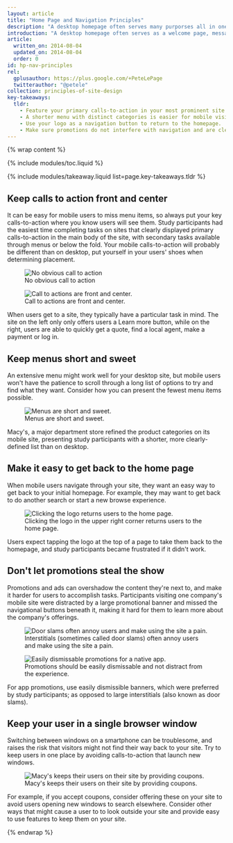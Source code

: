 ```yaml
---
layout: article
title: "Home Page and Navigation Principles"
description: "A desktop homepage often serves many purporses all in one, but the mobile homepage should focus on connecting users to the content they’re looking for."
introduction: "A desktop homepage often serves as a welcome page, messaging center and promotional space all in one, but the mobile homepage should focus on connecting users to the content they’re looking for. In this section, we explore the principles for building a mobile homepage that gets users what they need, fast."
article:
  written_on: 2014-08-04
  updated_on: 2014-08-04
  order: 0
id: hp-nav-principles
rel:
  gplusauthor: https://plus.google.com/+PeteLePage
  twitterauthor: "@petele"
collection: principles-of-site-design
key-takeaways:
  tldr: 
    - Feature your primary calls-to-action in your most prominent site space.
    - A shorter menu with distinct categories is easier for mobile visitors to navigate.
    - Use your logo as a navigation button to return to the homepage.
    - Make sure promotions do not interfere with navigation and are clearly distinct from calls-to-action.
---
```


{% wrap content %}

<style type="text/css">
  img.phone {
    max-height: 500px;
  }
</style>

{% include modules/toc.liquid %}

{% include modules/takeaway.liquid list=page.key-takeaways.tldr %}

## Keep calls to action front and center

It can be easy for mobile users to miss menu items, so always put your key 
calls-to-action where you know users will see them. Study participants had the 
easiest time completing tasks on sites that clearly displayed primary 
calls-to-action in the main body of the site, with secondary tasks available 
through menus or below the fold. Your mobile calls-to-action will probably be 
different than on desktop, put yourself in your users' shoes when determining 
placement.

<div class="clear g-wide--pull-1">
  <div class="g--half">
    <figure class="fluid">
      <img src="imgs/hpnav-cta-bad-md.png" alt="No obvious call to action">
      <figcaption>No obvious call to action</figcaption>
    </figure>
  </div>
  <div class="g--half g--last">
    <figure class="fluid">
      <img src="imgs/hpnav-cta-good-md.png" alt="Call to actions are front and center.">
      <figcaption>Call to actions are front and center.</figcaption>
      </figure>
  </div>
</div>

When users get to a site, they typically have a particular task in mind.  The 
site on the left only only offers users a Learn more button, while on the right, 
users are able to quickly get a quote, find a local agent, make a payment or log 
in.  

## Keep menus short and sweet

An extensive menu might work well for your desktop site, but mobile users won't 
have the patience to scroll through a long list of options to try and find what 
they want. Consider how you can present the fewest menu items possible.  

<figure>
  <img src="imgs/hpnav-menus-good-md.png" class="phone" alt="Menus are short and sweet.">
  <figcaption>Menus are short and sweet.</figcaption>
</figure>

Macy's, a major department store refined the product categories on its mobile 
site, presenting study participants with a shorter, more clearly-defined list 
than on desktop.

## Make it easy to get back to the home page

When mobile users navigate through your site, they want an easy way to get back 
to your initial homepage.  For example, they may want to get back to do another 
search or start a new browse experience.  

<figure>
  <img src="imgs/hpnav-hp-good-md.png" class="phone" alt="Clicking the logo returns users to the home page.">
  <figcaption>Clicking the logo in the upper right corner returns users to the home page.</figcaption>
</figure>

Users expect tapping the logo at the top of a page to take them back to the 
homepage, and study participants became frustrated if it didn't work.

## Don't let promotions steal the show

Promotions and ads can overshadow the content they're next to, and make it 
harder for users to accomplish tasks. Participants visiting one company's mobile 
site were distracted by a large promotional banner and missed the navigational 
buttons beneath it, making it hard for them to learn more about the company's 
offerings. 

<div class="clear g-wide--pull-1">
  <div class="g--half">
    <figure class="fluid">
      <img src="imgs/hpnav-promo-bad-md.png" alt="Door slams often annoy users and make using the site a pain.">
      <figcaption>Interstitials (sometimes called door slams) often annoy users and make using the site a pain.</figcaption>
    </figure>
  </div>
  <div class="g--half g--last">
    <figure class="fluid">
      <img src="imgs/hpnav-promo-good-md.png" alt="Easily dismissable promotions for a native app.">
      <figcaption>Promotions should be easily dismissable and not distract from the experience.</figcaption>
      </figure>
  </div>
</div>

For app promotions, use easily dismissible banners, which were preferred by 
study participants; as opposed to large interstitials (also known as door 
slams).  

## Keep your user in a single browser window

Switching between windows on a smartphone can be troublesome, and raises the 
risk that visitors might not find their way back to your site. Try to keep users 
in one place by avoiding calls-to-action that launch new windows. 

<figure>
  <img src="imgs/sw-single-browser-good-md.png" class="phone" alt="Macy's keeps their users on their site by providing coupons.">
  <figcaption>Macy's keeps their users on their site by providing coupons.</figcaption>
</figure>

For example, if you accept coupons, consider offering these on your site to 
avoid users opening new windows to search elsewhere.  Consider other ways that 
might cause a user to to look outside your site and provide easy to use features 
to keep them on your site.

{% endwrap %}


